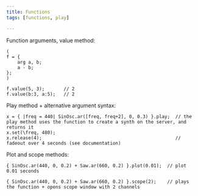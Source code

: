 ```yaml
---
title: Functions
tags: [functions, play]

---
```


Function arguments, value method:

~~~
(
f = {
	arg a, b;
    a - b;
};
)

f.value(5, 3);       // 2
f.value(b:3, a:5);   // 2
~~~


Play method + alternative argument syntax:

~~~
x = { |freq = 440| SinOsc.ar([freq, freq+2], 0, 0.3) }.play;  // the play method uses the function to create a synth on the server, and returns it
x.set(\freq, 480);
x.release(4);                                                 // fadeout over 4 seconds (see documentation)
~~~

Plot and scope methods:

~~~
{ SinOsc.ar(440, 0, 0.2) + Saw.ar(660, 0.2) }.plot(0.01);  // plot 0.01 seconds

{ SinOsc.ar(440, 0, 0.2) + Saw.ar(660, 0.2) }.scope(2);    // plays the function + opens scope window with 2 channels

~~~
